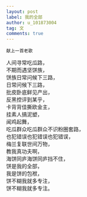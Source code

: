 ```yaml
---
layout: post
label: 我的全部
author: u_101873004
tag: 文
comments: true
---
```


    献上一首老歌
    
人间寻常吃瓜路，
<br>不期而遇坚饼族，
<br>饼族日常问候下三路，
<br>日常问候下三路，
<br>批皮卧底鲜见产出，
<br>反黑控评到某乎，
<br>卡背背佳撕欧金主，
<br>挂素人搞泥塑，
<br>闻鸡起舞，
<br>吃瓜群众吃瓜群众不识粉圈套路，
<br>也犯错误也犯错误也犯错误，
<br>梅兰复联世间万物，
<br>教我真功夫啊，
<br>海饼同庐海饼同庐挡不住，
<br>饼是我的全部，
<br>我是饼的包袱，
<br>饼不糊我就多专注，
<br>饼不糊我就多专注。